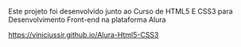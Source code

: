 Este projeto foi desenvolvido junto ao Curso de HTML5 E CSS3 para Desenvolvimento Front-end na plataforma Alura

https://viniciussir.github.io/Alura-Html5-CSS3
